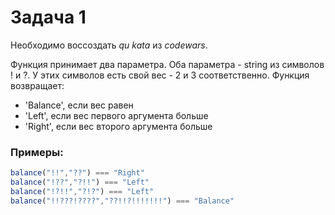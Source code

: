 # Задача 1

Необходимо воссоздать *qu kata* из *codewars*.

Функция принимает два параметра. Оба параметра - string из символов ! и ?.
У этих символов есть свой вес - 2 и 3 соответственно.
Функция возвращает: 
 - 'Balance', если вес равен
 - 'Left', если вес первого аргумента больше
 - 'Right', если вес второго аргумента больше

### Примеры:
```js
balance("!!","??") === "Right"
balance("!??","?!!") === "Left"
balance("!?!!","?!?") === "Left"
balance("!!???!????","??!!?!!!!!!!") === "Balance"
```
